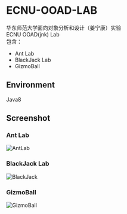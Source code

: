 # ECNU-OOAD-LAB
华东师范大学面向对象分析和设计（姜宁康）实验  
ECNU OOAD(jnk) Lab  
包含：  
- Ant Lab
- BlackJack Lab
- GizmoBall
## Environment
Java8
## Screenshot
### Ant Lab
![AntLab](https://fastly.jsdelivr.net/gh/D-Sketon/blog-img/AntLab.png)
### BlackJack Lab
![BlackJack](https://fastly.jsdelivr.net/gh/D-Sketon/blog-img/BlackJack.png)
### GizmoBall
![GizmoBall](https://fastly.jsdelivr.net/gh/D-Sketon/blog-img/Gizmoball.gif)
